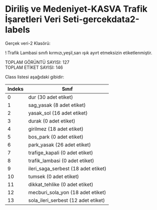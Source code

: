# Diriliş ve Medeniyet-KASVA Trafik İşaretleri Veri Seti-gercekdata2-labels

Gerçek veri-2 Klasörü:

!:Trafik Lambasi sınıfı kırmızı,yeşil,sarı ışık ayırt etmeksizin etiketlenmiştir.



TOPLAM GÖRÜNTÜ SAYISI: 127  
TOPLAM ETİKET SAYISI: 146



Class listesi aşağıdaki gibidir:  

Indeks | Sınıf
----- | -----
0     | dur (30 adet etiket)
1     | sag_yasak (8 adet etiket)
2     | yasak_sol (16 adet etiket)
3     | durak (0 adet etiket)
4     | girilmez (18 adet etiket)
5     | bos_park (0 adet etiket)
6     | park_yasak (26 adet etiket)
7     | trafige_kapali (0 adet etiket)
8     | trafik_lambasi (0 adet etiket)
9     | ileri_saga_serbest (18 adet etiket)
10    | tumsek (0 adet etiket)
11    | dikkat_tehlike (0 adet etiket)
12    | mecburi_sola_yon (18 adet etiket)
13    | sola_ileri_serbest (12 adet etiket)
 

